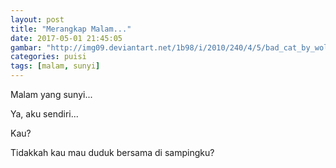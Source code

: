 ```yaml
---
layout: post
title: "Merangkap Malam..."
date: 2017-05-01 21:45:05
gambar: "http://img09.deviantart.net/1b98/i/2010/240/4/5/bad_cat_by_wolf_minori-d2xg0ji.jpg"
categories: puisi
tags: [malam, sunyi]
---
```


Malam yang sunyi...

Ya, aku sendiri...

Kau?

Tidakkah kau mau duduk bersama di sampingku?